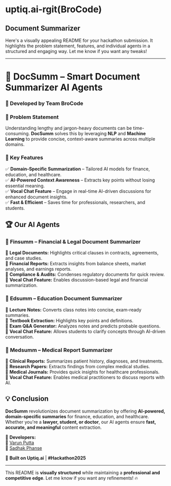 # uptiq.ai-rgit(BroCode)
## Document Summarizer
Here's a visually appealing README for your hackathon submission. It highlights the problem statement, features, and individual agents in a structured and engaging way. Let me know if you want any tweaks!  

---

# 🚀 DocSumm – Smart Document Summarizer AI Agents  

### 🤖 Developed by Team **BroCode**  

### 📌 Problem Statement  
Understanding lengthy and jargon-heavy documents can be time-consuming. **DocSumm** solves this by leveraging **NLP** and **Machine Learning** to provide concise, context-aware summaries across multiple domains.  

### 🌟 Key Features  
✅ **Domain-Specific Summarization** – Tailored AI models for finance, education, and healthcare.  
✅ **AI-Powered Context Awareness** – Extracts key points without losing essential meaning.  
✅ **Vocal Chat Feature** – Engage in real-time AI-driven discussions for enhanced document insights.  
✅ **Fast & Efficient** – Saves time for professionals, researchers, and students.  

## 🏆 Our AI Agents  

### 🔹 **Finsumm** – Financial & Legal Document Summarizer  
🔹 **Legal Documents:** Highlights critical clauses in contracts, agreements, and case studies.  
🔹 **Financial Reports:** Extracts insights from balance sheets, market analyses, and earnings reports.  
🔹 **Compliance & Audits:** Condenses regulatory documents for quick review.  
🔹 **Vocal Chat Feature:** Enables discussion-based legal and financial summarization.  

### 🔹 **Edsumm** – Education Document Summarizer  
🔹 **Lecture Notes:** Converts class notes into concise, exam-ready summaries.  
🔹 **Textbook Extraction:** Highlights key points and definitions.  
🔹 **Exam Q&A Generator:** Analyzes notes and predicts probable questions.  
🔹 **Vocal Chat Feature:** Allows students to clarify concepts through AI-driven conversation.  

### 🔹 **Medsumm** – Medical Report Summarizer  
🔹 **Clinical Reports:** Summarizes patient history, diagnoses, and treatments.  
🔹 **Research Papers:** Extracts findings from complex medical studies.  
🔹 **Medical Journals:** Provides quick insights for healthcare professionals.  
🔹 **Vocal Chat Feature:** Enables medical practitioners to discuss reports with AI.  

## 💡 Conclusion  
**DocSumm** revolutionizes document summarization by offering **AI-powered, domain-specific summaries** for finance, education, and healthcare. Whether you're a **lawyer, student, or doctor**, our AI agents ensure **fast, accurate, and meaningful** content extraction.  

🔗 **Developers:**  
📩 [Varun Putta](mailto:varunputta1511@gmail.com)  
📩 [Sadhak Phanse](mailto:sadhakmp11@gmail.com)  

🚀 **Built on Uptiq.ai** | **#Hackathon2025**  

---

This README is **visually structured** while maintaining a **professional and competitive edge**. Let me know if you want any refinements! 🔥
